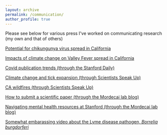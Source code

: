 ```yaml
---
layout: archive
permalink: /communication/
author_profile: true
---
```


Please see below for various press I've worked on communicating research (my own and that of others)


<a href="https://www.sfchronicle.com/science/article/chikungunya-virus-california-risk-20809578.php/"> Potential for chikungunya virus spread in California </a>

<a href="https://www.sfchronicle.com/health/article/climate-change-pushing-valley-fever-northward-18277182.php/"> Impacts of climate change on Valley Fever spread in California </a>

<a href="https://stanforddaily.com/2022/01/20/two-year-anniversary-stanfords-contribution-to-covid-19-research/"> Covid publication trends (through the Stanford Daily) </a>

<a href="https://scientistsspeakup.org/ticks-are-marching-northward-what-can-we-do/"> Climate change and tick expansion (through Scientists Speak Up) </a>
   
<a href="https://scientistsspeakup.org/a-state-on-fire-trends-and-solutions-to-california-wildfires/"> CA wildfires (through Scientists Speak Up) </a>
      
<a href="https://www.mordecailab.com/blog/submitting-a-paper"> How to submit a scientific paper (through the Mordecai lab blog) </a>
      
<a href="https://www.mordecailab.com/blog/2022/3/14/navigating-mental-health-resources-at-stanford"> Navigating mental health resources at Stanford (through the Mordecai lab blog) </a>

<a href="https://www.youtube.com/watch?v=VEeEfCbqWRU"> Somewhat embarassing video about the Lyme disease pathogen, *Borrelia burgdorferi* </a>
